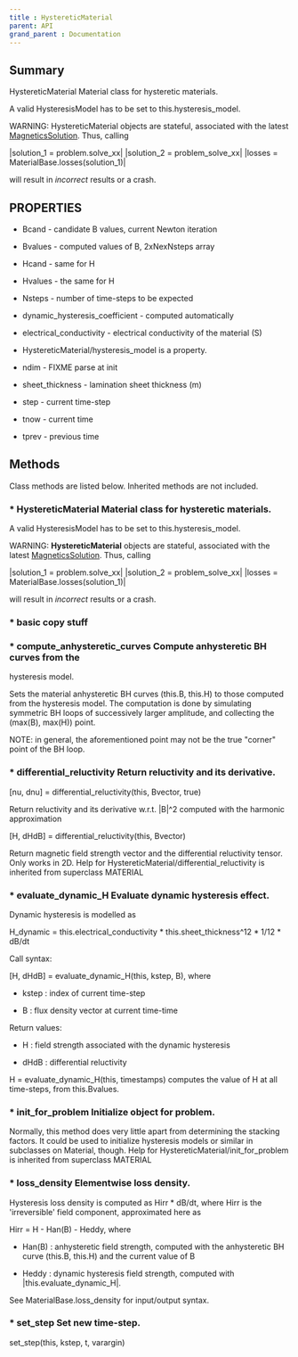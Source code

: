 ```yaml
---
title : HystereticMaterial
parent: API
grand_parent : Documentation
---
```

## Summary
HystereticMaterial Material class for hysteretic materials.

A valid HysteresisModel has to be set to this.hysteresis_model.

WARNING: HystereticMaterial objects are stateful, associated with the
latest [MagneticsSolution](MagneticsSolution.html). Thus, calling

|solution_1 = problem.solve_xx|
|solution_2 = problem_solve_xx|
|losses = MaterialBase.losses(solution_1)|

will result in *incorrect* results or a crash.
## PROPERTIES
* Bcand - candidate B values, current Newton iteration

* Bvalues - computed values of B, 2xNexNsteps array

* Hcand - same for H

* Hvalues - the same for H

* Nsteps - number of time-steps to be expected

* dynamic_hysteresis_coefficient - computed automatically

* electrical_conductivity - electrical conductivity of the material (S)

* HystereticMaterial/hysteresis_model is a property.

* ndim - FIXME parse at init

* sheet_thickness - lamination sheet thickness (m)

* step - current time-step

* tnow - current time

* tprev - previous time

## Methods
Class methods are listed below. Inherited methods are not included.
### * HystereticMaterial Material class for hysteretic materials.

A valid HysteresisModel has to be set to this.hysteresis_model.

WARNING: **HystereticMaterial** objects are stateful, associated with the
latest [MagneticsSolution](MagneticsSolution.html). Thus, calling

|solution_1 = problem.solve_xx|
|solution_2 = problem_solve_xx|
|losses = MaterialBase.losses(solution_1)|

will result in *incorrect* results or a crash.

### * basic copy stuff

### * compute_anhysteretic_curves Compute anhysteretic BH curves from the
hysteresis model.

Sets the material anhysteretic BH curves (this.B, this.H) to those
computed from the hysteresis model. The computation is done by simulating
symmetric BH loops of successively larger amplitude, and collecting the
(max(B), max(H)) point.

NOTE: in general, the aforementioned point may not be the true "corner"
point of the BH loop.

### * differential_reluctivity Return reluctivity and its derivative.

[nu, dnu] = differential_reluctivity(this, Bvector, true)

Return reluctivity and its derivative w.r.t. |B|^2 computed with the
harmonic approximation

[H, dHdB] = differential_reluctivity(this, Bvector)

Return magnetic field strength vector and the differential reluctivity
tensor. Only works in 2D.
Help for HystereticMaterial/differential_reluctivity is inherited from superclass MATERIAL

### * evaluate_dynamic_H Evaluate dynamic hysteresis effect.

Dynamic hysteresis is modelled as

H_dynamic = this.electrical_conductivity * this.sheet_thickness^12 *
1/12 * dB/dt

Call syntax:

[H, dHdB] = evaluate_dynamic_H(this, kstep, B), where

* kstep : index of current time-step

* B : flux density vector at current time-time

Return values:

* H : field strength associated with the dynamic hysteresis

* dHdB : differential reluctivity

H = evaluate_dynamic_H(this, timestamps) computes the value of H at all
time-steps, from this.Bvalues.

### * init_for_problem Initialize object for problem.

Normally, this method does very little apart from determining the
stacking factors. It could be used to initialize hysteresis models or
similar in subclasses on Material, though.
Help for HystereticMaterial/init_for_problem is inherited from superclass MATERIAL

### * loss_density Elementwise loss density.

Hysteresis loss density is computed as Hirr * dB/dt, where Hirr is the
'irreversible' field component, approximated here as

Hirr = H - Han(B) - Heddy, where

* Han(B) : anhysteretic field strength, computed with the anhysteretic
BH curve (this.B, this.H) and the current value of B

* Heddy : dynamic hysteresis field strength, computed with
|this.evaluate_dynamic_H|.

See MaterialBase.loss_density for input/output syntax.

### * set_step Set new time-step.

set_step(this, kstep, t, varargin)

